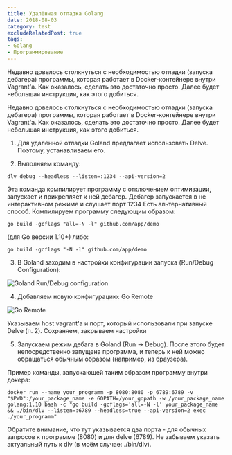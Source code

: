 ```yaml
---
title: Удалённая отладка Golang
date: 2018-08-03
category: test
excludeRelatedPost: true
tags:
- Golang
- Программирование
---
```


Недавно довелось столкнуться с необходимостью отладки (запуска дебагера) программы, которая работает
в Docker-контейнере внутри Vagrant'а. Как оказалось, сделать это достаточно просто. Далее будет
небольшая инструкция, как этого добиться.

<!-- more -->

Недавно довелось столкнуться с необходимостью отладки (запуска дебагера) программы, которая работает
в Docker-контейнере внутри Vagrant'а. Как оказалось, сделать это достаточно просто. Далее будет
небольшая инструкция, как этого добиться.

1. Для удалённой отладки Goland предлагает использовать Delve. Поэтому, устанавливаем его.

2. Выполняем команду:

```shell
dlv debug --headless --listen=:1234 --api-version=2
```

Эта команда компилирует программу с отключением оптимизации, запускает и прикрепляет к ней дебагер.
Дебагер запускается в не интерактивном режиме и слушает порт 1234 Есть альтернативный способ.
Компилируем программу следующим образом:

```shell
go build -gcflags "all=-N -l" github.com/app/demo
```

(для Go версии 1.10+)
либо:

```shell
go build -gcflags "-N -l" github.com/app/demo
```

3. В Goland заходим в настройки конфигурации запуска (Run/Debug Configuration):

![Goland Run/Debug configuration](/images/goland_run_config.webp)

4. Добавляем новую конфигурацию: Go Remote

![Go Remote](/images/go_remote.webp)

Указываем host vagrant'а и порт, который использовали при запуске Delve (п. 2). Сохраняем, закрываем
настройки

5. Запускаем режим дебага в Goland (Run → Debug). После этого будет непосредственно запущена
   программа, и теперь к ней можно обращаться обычным образом (например, из браузера).

Пример команды, запускающей таким образом программу внутри докера:

```shell
docker run --name your_programm -p 8080:8080 -p 6789:6789 -v "$PWD":/your_package_name -e GOPATH=/your_gopath -w /your_package_name golang:1.10 bash -c "go build -gcflags='all=-N -l' your_package_name && ./bin/dlv --listen=:6789 --headless=true --api-version=2 exec ./your_programm"
```

Обратите внимание, что тут указывается два порта - для обычных запросов к программе (8080) и для
delve (6789). Не забываем указать актуальный путь к dlv (в моём случае: ./bin/dlv).